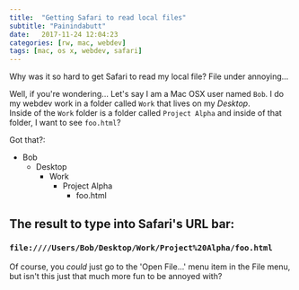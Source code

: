 ```yaml
---
title:  "Getting Safari to read local files"
subtitle: "Painindabutt"
date:   2017-11-24 12:04:23
categories: [rw, mac, webdev]
tags: [mac, os x, webdev, safari]
---
```

Why was it so hard to get Safari to read my local file? File under annoying...

Well, if you're wondering... 
Let's say I am a Mac OSX user named `Bob`. I do my webdev work in a folder called `Work` that lives on my _Desktop_.  
Inside of the `Work` folder is a folder called `Project Alpha` and inside of that folder, I want to see `foo.html`?

Got that?:
* Bob
  * Desktop
    * Work
      * Project Alpha
        * foo.html

## The result to type into Safari's URL bar:
### `file:////Users/Bob/Desktop/Work/Project%20Alpha/foo.html`

Of course, you _could_ just go to the 'Open File...' menu item in the File menu, but isn't this just that much more fun to be annoyed with?